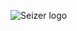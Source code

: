 ![Seizer logo](https://cdn.discordapp.com/avatars/1013130193923211314/ef1f25982d2ead7bb5f407d202f5239d.png)
